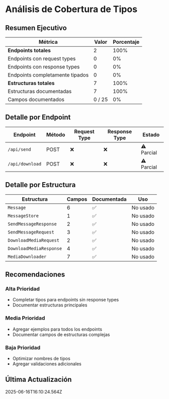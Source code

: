 # Análisis de Cobertura de Tipos

## Resumen Ejecutivo

| Métrica | Valor | Porcentaje |
|---------|-------|------------|
| **Endpoints totales** | 2 | 100% |
| Endpoints con request types | 0 | 0% |
| Endpoints con response types | 0 | 0% |
| Endpoints completamente tipados | 0 | 0% |
| **Estructuras totales** | 7 | 100% |
| Estructuras documentadas | 7 | 100% |
| Campos documentados | 0 / 25 | 0% |

## Detalle por Endpoint

| Endpoint | Método | Request Type | Response Type | Estado |
|----------|--------|--------------|---------------|--------|
| `/api/send` | POST | ❌ | ❌ | ⚠️ Parcial |
| `/api/download` | POST | ❌ | ❌ | ⚠️ Parcial |

## Detalle por Estructura

| Estructura | Campos | Documentada | Uso |
|------------|--------|-------------|-----|
| `Message` | 6 | ✅ | No usado |
| `MessageStore` | 1 | ✅ | No usado |
| `SendMessageResponse` | 2 | ✅ | No usado |
| `SendMessageRequest` | 3 | ✅ | No usado |
| `DownloadMediaRequest` | 2 | ✅ | No usado |
| `DownloadMediaResponse` | 4 | ✅ | No usado |
| `MediaDownloader` | 7 | ✅ | No usado |

## Recomendaciones

### Alta Prioridad
- Completar tipos para endpoints sin response types
- Documentar estructuras principales

### Media Prioridad  
- Agregar ejemplos para todos los endpoints
- Documentar campos de estructuras complejas

### Baja Prioridad
- Optimizar nombres de tipos
- Agregar validaciones adicionales

## Última Actualización

2025-06-16T16:10:24.564Z
